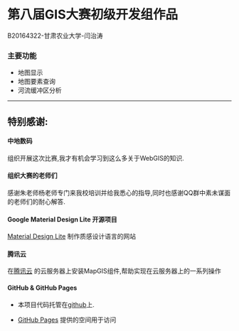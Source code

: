 # 第八届GIS大赛初级开发组作品
B20164322-甘肃农业大学-闫治涛

### 主要功能

- 地图显示
- 地图要素查询
- 河流缓冲区分析

-------
## 特别感谢:

#### 中地数码
组织开展这次比赛,我才有机会学习到这么多关于WebGIS的知识.

#### 组织大赛的老师们

感谢朱老师杨老师专门来我校培训并给我悉心的指导,同时也感谢QQ群中素未谋面的老师们的耐心解答.

#### Google Material Design Lite 开源项目
[Material Design Lite](https://getmdl.io/) 制作质感设计语言的网站


#### 腾讯云
在[腾讯云](https://www.qcloud.com/) 的云服务器上安装MapGIS组件,帮助实现在云服务器上的一系列操作

#### GitHub & GitHub Pages
- 本项目代码托管在[github](https://github.com/gooin1/gooin1.github.io)上.

- [GitHub Pages](https://pages.github.com/) 提供的空间用于访问







